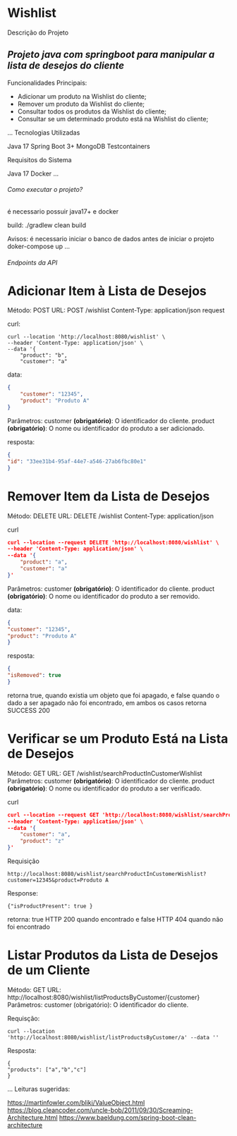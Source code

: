 # Wishlist

Descrição do Projeto

## _Projeto java com springboot para manipular a lista de desejos do cliente_

Funcionalidades Principais:
 - Adicionar um produto na Wishlist do cliente;
 - Remover um produto da Wishlist do cliente;
 - Consultar todos os produtos da Wishlist do cliente;
 - Consultar se um determinado produto está na Wishlist do cliente;

...
Tecnologias Utilizadas

Java 17
Spring Boot 3+
MongoDB
Testcontainers

Requisitos do Sistema

Java 17
Docker
...
###### Como executar o projeto?

é necessario possuir java17+ e docker

build:
./gradlew clean build

Avisos:
é necessario iniciar o banco de dados antes de iniciar o projeto
doker-compose up
...

###### Endpoints da API

# Adicionar Item à Lista de Desejos

Método: POST
URL: POST /wishlist
Content-Type: application/json
request

curl:
```
curl --location 'http://localhost:8080/wishlist' \
--header 'Content-Type: application/json' \
--data '{
    "product": "b",
    "customer": "a"
``` 

data:
```json  
{
    "customer": "12345",
    "product": "Produto A"
}
```
Parâmetros:
customer **(obrigatório)**: O identificador do cliente.
product **(obrigatório)**: O nome ou identificador do produto a ser adicionado.

resposta:
```json  
{
"id": "33ee31b4-95af-44e7-a546-27ab6fbc80e1"
}
```

# Remover Item da Lista de Desejos

Método: DELETE
URL: DELETE /wishlist
Content-Type: application/json

curl
```json  
curl --location --request DELETE 'http://localhost:8080/wishlist' \
--header 'Content-Type: application/json' \
--data '{
    "product": "a",
    "customer": "a"
}'
```

Parâmetros:
customer **(obrigatório)**: O identificador do cliente.
product **(obrigatório)**: O nome ou identificador do produto a ser removido.

data:
```json  
{
"customer": "12345",
"product": "Produto A"
}
```

resposta:
```json  
{
"isRemoved": true
}
```
retorna true, quando existia um objeto que foi apagado, e false quando o dado a ser apagado não foi encontrado,
em ambos os casos retorna SUCCESS 200

# Verificar se um Produto Está na Lista de Desejos

Método: GET
URL: GET /wishlist/searchProductInCustomerWishlist
Parâmetros:
customer **(obrigatório)**: O identificador do cliente.
product **(obrigatório)**: O nome ou identificador do produto a ser verificado.


curl
```json  
curl --location --request GET 'http://localhost:8080/wishlist/searchProductInCustomerWishlist' \
--header 'Content-Type: application/json' \
--data '{
    "customer": "a",
    "product": "z"
}'
```

Requisição
``` 
http://localhost:8080/wishlist/searchProductInCustomerWishlist?customer=12345&product=Produto A
```

Response:
``` 
{"isProductPresent": true }
``` 
retorna:
true HTTP 200 quando encontrado e
false HTTP 404 quando não foi encontrado

# Listar Produtos da Lista de Desejos de um Cliente

Método: GET
URL: http://localhost:8080/wishlist/listProductsByCustomer/{customer}
Parâmetros:
customer (obrigatório): O identificador do cliente.

Requisção:
``` 
curl --location 'http://localhost:8080/wishlist/listProductsByCustomer/a' --data ''
``` 

Resposta:
``` 
{
"products": ["a","b","c"]
}
``` 



...
Leituras sugeridas:

https://martinfowler.com/bliki/ValueObject.html
https://blog.cleancoder.com/uncle-bob/2011/09/30/Screaming-Architecture.html
https://www.baeldung.com/spring-boot-clean-architecture